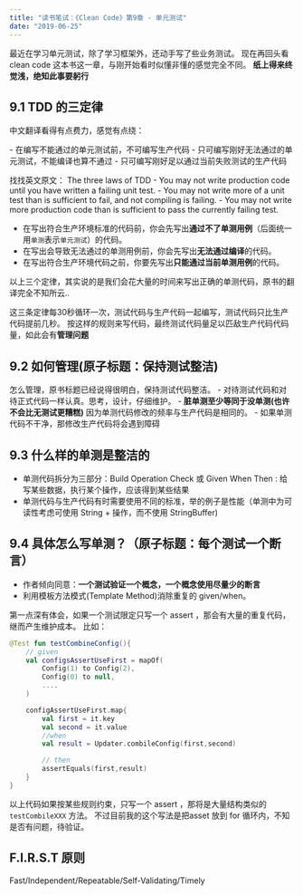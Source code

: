 ```yaml
---
title: "读书笔试：《Clean Code》第9章 - 单元测试"
date: "2019-06-25"
---
```


最近在学习单元测试，除了学习框架外，还动手写了些业务测试。 现在再回头看 clean code 这本书这一章，与刚开始看时似懂非懂的感觉完全不同。 **纸上得来终觉浅，绝知此事要躬行**

## 9.1 TDD 的三定律

中文翻译看得有点费力，感觉有点绕：

\- 在编写不能通过的单元测试前，不可编写生产代码 - 只可编写刚好无法通过的单元测试，不能编译也算不通过 - 只可编写刚好足以通过当前失败测试的生产代码

找找英文原文： The three laws of TDD - You may not write production code until you have written a failing unit test. - You may not write more of a unit test than is sufficient to fail, and not compiling is failing. - You may not write more production code than is sufficient to pass the currently failing test.

- 在写出符合生产环境标准的代码前，你会先写出**通过不了单测用例**（后面统一用`单测`表示`单元测试`）的代码。
- 在写出会导致无法通过的单测用例前，你会先写出**无法通过编译**的代码。
- 在写出符合生产环境代码之前，你要先写出**只能通过当前单测用例**的代码。

以上三个定律，其实说的是我们会花大量的时间来写出正确的单测代码，原书的翻译完全不知所云..

这三条定律每30秒循环一次，测试代码与生产代码一起编写，测试代码只比生产代码提前几秒。 按这样的规则来写代码，最终测试代码量足以匹敌生产代码代码量，如此会有**管理问题**

## 9.2 如何管理(原子标题：保持测试整洁)

怎么管理，原书标题已经说得很明白，保持测试代码整洁。 - 对待测试代码和对待正式代码一样认真。思考，设计，仔细维护。 - **脏单测至少等同于没单测(也许不会比无测试更糟糕)** 因为单测代码修改的频率与生产代码是相同的。 - 如果单测代码不干净，那修改生产代码将会遇到障碍

## 9.3 什么样的单测是整洁的

- 单测代码拆分为三部分：Build Operation Check 或 Given When Then : 给写某些数据，执行某个操作，应该得到某些结果
- 单测代码与生产代码有时需要使用不同的标准，举的例子是性能（单测中为可读性考虑可使用 String + 操作，而不使用 StringBuffer)

## 9.4 具体怎么写单测？（原子标题：每个测试一个断言）

- 作者倾向同意：**一个测试验证一个概念，一个概念使用尽量少的断言**
- 利用模板方法模式(Template Method)消除重复的 given/when。

第一点深有体会，如果一个测试限定只写一个 assert ，那会有大量的重复代码，继而产生维护成本。 比如：

```kotlin
@Test fun testCombineConfig(){
    // given
    val configsAssertUseFirst = mapOf(
        Config(1) to Config(2),
        Config(0) to null,
        ....
    )

    configAssertUseFirst.map{
        val first = it.key
        val second = it.value
        //when
        val result = Updater.combileConfig(first,second)

        // then
        assertEquals(first,result)
    }
}
```

以上代码如果按某些规则约束，只写一个 assert ，那将是大量结构类似的 `testCombileXXX` 方法。 不过目前我的这个写法是把asset 放到 for 循环内，不知是否有问题，待验证。

## F.I.R.S.T 原则

Fast/Independent/Repeatable/Self-Validating/Timely

